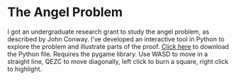 # The Angel Problem #

I got an undergraduate research grant to study the angel problem, as described by John Conway. I’ve developed an interactive tool in Python to explore the problem and illustrate parts of the proof. [Click here](https://etiennedyer.github.io/assets/angel/angel-1-game.py) to download the Python file. Requires the pygame library.
Use WASD to move in a straight line, QEZC to move diagonally, left click to burn a square, right click to highlight.
